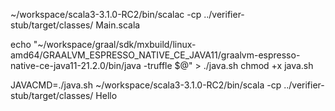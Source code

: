 ~/workspace/scala3-3.1.0-RC2/bin/scalac -cp ../verifier-stub/target/classes/ Main.scala

echo "~/workspace/graal/sdk/mxbuild/linux-amd64/GRAALVM_ESPRESSO_NATIVE_CE_JAVA11/graalvm-espresso-native-ce-java11-21.2.0/bin/java -truffle \$@" > ./java.sh
chmod +x java.sh

JAVACMD=./java.sh ~/workspace/scala3-3.1.0-RC2/bin/scala -cp ../verifier-stub/target/classes/ Hello

